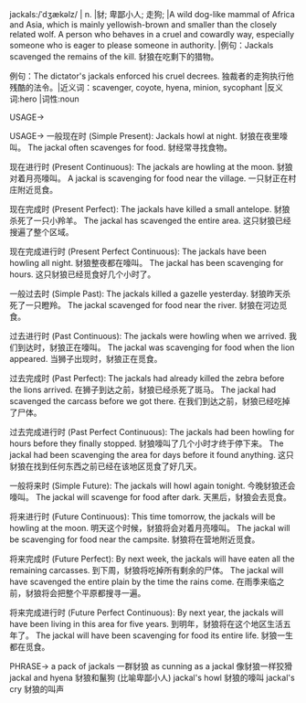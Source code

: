 jackals:/ˈdʒækəlz/ | n. |豺; 卑鄙小人; 走狗; |A wild dog-like mammal of Africa and Asia, which is mainly yellowish-brown and smaller than the closely related wolf.  A person who behaves in a cruel and cowardly way, especially someone who is eager to please someone in authority. |例句：Jackals scavenged the remains of the kill. 豺狼在吃剩下的猎物。

例句：The dictator's jackals enforced his cruel decrees.  独裁者的走狗执行他残酷的法令。|近义词：scavenger, coyote, hyena, minion, sycophant |反义词:hero |词性:noun


USAGE->

USAGE->
一般现在时 (Simple Present):
Jackals howl at night. 豺狼在夜里嚎叫。
The jackal often scavenges for food. 豺经常寻找食物。

现在进行时 (Present Continuous):
The jackals are howling at the moon. 豺狼对着月亮嚎叫。
A jackal is scavenging for food near the village. 一只豺正在村庄附近觅食。

现在完成时 (Present Perfect):
The jackals have killed a small antelope. 豺狼杀死了一只小羚羊。
The jackal has scavenged the entire area. 这只豺狼已经搜遍了整个区域。

现在完成进行时 (Present Perfect Continuous):
The jackals have been howling all night. 豺狼整夜都在嚎叫。
The jackal has been scavenging for hours. 这只豺狼已经觅食好几个小时了。


一般过去时 (Simple Past):
The jackals killed a gazelle yesterday. 豺狼昨天杀死了一只瞪羚。
The jackal scavenged for food near the river. 豺狼在河边觅食。

过去进行时 (Past Continuous):
The jackals were howling when we arrived. 我们到达时，豺狼正在嚎叫。
The jackal was scavenging for food when the lion appeared. 当狮子出现时，豺狼正在觅食。


过去完成时 (Past Perfect):
The jackals had already killed the zebra before the lions arrived. 在狮子到达之前，豺狼已经杀死了斑马。
The jackal had scavenged the carcass before we got there. 在我们到达之前，豺狼已经吃掉了尸体。


过去完成进行时 (Past Perfect Continuous):
The jackals had been howling for hours before they finally stopped. 豺狼嚎叫了几个小时才终于停下来。
The jackal had been scavenging the area for days before it found anything.  这只豺狼在找到任何东西之前已经在该地区觅食了好几天。


一般将来时 (Simple Future):
The jackals will howl again tonight. 今晚豺狼还会嚎叫。
The jackal will scavenge for food after dark. 天黑后，豺狼会去觅食。


将来进行时 (Future Continuous):
This time tomorrow, the jackals will be howling at the moon. 明天这个时候，豺狼将会对着月亮嚎叫。
The jackal will be scavenging for food near the campsite. 豺狼将在营地附近觅食。


将来完成时 (Future Perfect):
By next week, the jackals will have eaten all the remaining carcasses. 到下周，豺狼将吃掉所有剩余的尸体。
The jackal will have scavenged the entire plain by the time the rains come. 在雨季来临之前，豺狼将会把整个平原都搜寻一遍。


将来完成进行时 (Future Perfect Continuous):
By next year, the jackals will have been living in this area for five years. 到明年，豺狼将在这个地区生活五年了。
The jackal will have been scavenging for food its entire life. 豺狼一生都在觅食。

PHRASE->
a pack of jackals 一群豺狼
as cunning as a jackal 像豺狼一样狡猾
jackal and hyena 豺狼和鬣狗 (比喻卑鄙小人)
jackal's howl 豺狼的嚎叫
jackal's cry 豺狼的叫声
